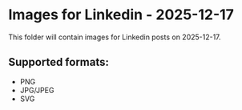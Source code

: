 # Images for Linkedin - 2025-12-17

This folder will contain images for Linkedin posts on 2025-12-17.

## Supported formats:
- PNG
- JPG/JPEG
- SVG
